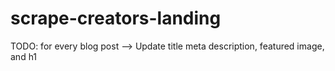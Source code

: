 # scrape-creators-landing

TODO: for every blog post -->
Update title meta description, featured image, and h1 